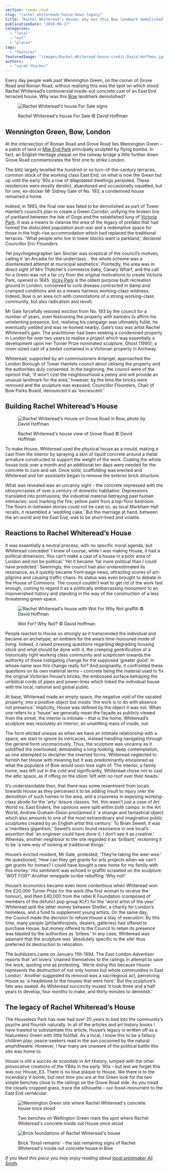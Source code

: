 ```yaml
---
section: roman-road
slug: "rachel-whitereads-house-bows-legacy"
title: "Rachel Whiteread's House: why was this Bow landmark demolished?"
publicationDate: "2018-09-27"
categories: 
  - "local"
  - "out"
  - "places"
tags: 
  - "features"
featuredImage: "/images/Rachel-Whiteread-house-credit-David-Hoffman.jpg"
authors: 
  - "sarah-thacker"
---
```


Every day people walk past Wennington Green, on the corner of Grove Road and Roman Road, without realising this was the spot on which stood Rachel Whiteread’s controversial inside-out concrete cast of an East End terraced house. Why was this [Bow](https://romanroadlondon.com/what-is-person-from-bow-called/) landmark demolished?

<figure>

![Rachel Whiteread's house For Sale signs](/images/Rachel-Whiteread-front-credit-David-Hoffman-1024x690.jpg)

<figcaption>

Rachel Whiteread's house For Sale © David Hoffman

</figcaption>

</figure>

## Wennington Green, Bow, London

At the intersection of Roman Road and Grove Road lies Wennington Green – a patch of land in [Mile End Park](https://romanroadlondon.com/mile-end-park-history/) principally sculpted by flying bombs. In fact, an English Heritage plaque on the railway bridge a little further down Grove Road commemorates the first one to strike London.

The blitz largely levelled the hundred or so turn-of-the-century terraces, common stock of the working class East End, on what is now the Green but up until the early ‘90s a row of dilapidated dwellings persisted. These residences were mostly derelict, abandoned and occasionally squatted, but for one, ex-docker Mr Sidney Gale of No. 193, a condemned house remained a home.

Indeed, in 1993, the final row was fated to be demolished as part of Tower Hamlet’s council’s plan to create a Green Corridor, unifying the broken line of parkland between the Isle of Dogs and the established lung of [Victoria Park](https://romanroadlondon.com/victoria-park-east-london-bow/). It was a means to cleanse the area of the legacy of prefabs that had homed the dislocated population post-war and a redemptive space for those in the high-rise accommodation which had replaced the traditional terraces. 'What people who live in tower blocks want is parkland,' declared Councillor Eric Flounders.

Yet psychogeographer Iain Sinclair was sceptical of the council’s motives, calling it ‘an Arcadia for the underclass… the whole scheme was a disinterested attempt at municipal aesthetics’. Pointedly, the area was in direct sight of Mrs Thatcher’s commerce baby, Canary Wharf, and the call for a Green was not a far cry from the original motivations to create Victoria Park, opened in 1845. [Vicky Park](https://romanroadlondon.com/victoria-park-or-vicky-park-east-london/) is the oldest purpose built recreation ground in London, conceived to curb disease contracted in damp and cramped conditions and as a means harness working-class wildness. Indeed, Bow is an area rich with connotations of a strong working-class community, but also radicalism and revolt.

Mr Gale forcefully resisted eviction from No. 193 by the council for a number of years, even festooning the property with banners to affirm his unrelenting presence, but, realising his campaign was ultimately futile, he eventually yielded and was re-homed nearby. Gale’s loss was artist Rachel Whiteread’s gain. The practitioner had been seeking a condemned property in London for over two years to realise a project which was essentially a development upon her Turner Prize nominated sculpture, Ghost (1990); a room-sized cast of a bedsit contained in a Victorian property in Archway.

Whiteread, supported by art commissioners Artangel, approached the London Borough of Tower Hamlets council about utilising the property and the authorities duly consented. In the beginning, the council were of the opinion that, 'It won’t cost the neighbourhood a penny and will provide an unusual landmark for the area,' however, by the time the bricks were removed and the sculpture was exposed, Councillor Flounders, Chair of Bow Parks Board, denounced it as 'excrescent.'

## Building Rachel Whiteread’s House

<figure>

![Rachel Whiteread's House on Grove Road in Bow, photo by David Hoffman](/images/Rachel-Whiteread-house-credit-David-Hoffman-1024x692.jpg)

<figcaption>

Rachel Whiteread's house view of Grove Road © David Hoffman

</figcaption>

</figure>

To make House, Whiteread used the physical house as a mould, making a cast from the interior by spraying a skin of liquid concrete around a metal armature constructed to support the weight of the work. Coating the whole house took over a month and an additional ten days were needed for the concrete to cure and set. Once solid, scaffolding was erected and Whiteread and her assistants began to remove the exterior brick structure.

What was revealed was an uncanny sight – the concrete impressed with the idiosyncrasies of over a century of domestic habitation. Depressions translated into protrusions; the industrial material betraying past human intimacies: soot marking the fire; yellow paint from a top-floor bedroom. The floors in-between stories could not be cast so, as local Markham Hall recalls, it resembled a 'wedding cake.' But the marriage at hand, between the art world and the East End, was to be short-lived and volatile.

## Reactions to Rachel Whiteread’s House

It was essentially a neutral process, with no specific moral agenda, but Whiteread conceded 'I knew of course, while I was making House, it had a political dimension. You can’t make a cast of a house in a poor area of London and not be political.' Yet it became 'far more political than I could have predicted.' Seemingly, the council had also underestimated its resonance, as it quickly became front-page news, attracting scores of art-pilgrims and causing traffic chaos. Its status was even brought to debate in the House of Commons. The council couldn’t wait to get rid of the work fast enough, coming to regard it as a politically embarrassing monument to an impoverished history and standing in the way of the construction of a less threatening green space.

<figure>

![Rachel Whiteread's house with Wot For Why Not graffiti © David Hoffman](/images/Rachel-Whiteread-house-graffiti-©David-Hoffman-1024x690.jpg)

<figcaption>

Wot For? Why Not? © David Hoffman

</figcaption>

</figure>

People reacted to House so strongly as it transcended the individual and became an archetype; an emblem for the area’s time-honoured mode of living. Indeed, it raised pressing questions regarding degrading housing stock and what should be done with it, the creeping gentrification of a historically tight working class community and scepticism towards the authority of those instigating change for the supposed ‘greater good’. In whose name was this change really for? And poignantly, it confronted these questions on its own material terms – concrete being the material used to fix the original Victorian House’s bricks; the embossed surface betraying the umbilical cords of pipes and power-lines which linked the individual house with the local, national and global public.

At base, Whiteread made an empty space, the negative void of the vacated property, into a positive object but insists 'the work is to do with absence not presence.' Implicitly, House was defined by the object it was not. When one refers to a ‘house’ we generally mean the façade as publicly viewed from the street, the interior is intimate – that is the home. Whiteread’s sculpture was resolutely an interior; an unsettling mass of inside, out.

The form elicited unease as when we have an intimate relationship with a space, we start to ignore its intricacies, instead handling navigating through the general form unconsciously. Thus, the sculpture was uncanny as it solidified the overlooked, demanding a long-looking, deep contemplation, as one attempted to decipher the inverted forms. Whiteread neglected to furnish her House with meaning but it was predominantly envisioned as what the populace of Bow would soon lose sight of. The interior, a family home, was left out in the cold and significantly, Whiteread chose not to cast the attic space, as if riffing on the idiom ‘left with no roof over their heads.’

It’s understandable then, that there was some resentment from locals towards House as they perceived it to be adding insult to injury over the demolition of such homes in the area, and a crassness in exposing working-class abode for the 'arty' leisure classes. Yet, this wasn’t just a case of Art World vs. East Enders, the opinions were split within both camps: in the Art World, Andrew Graham-Dixon proclaimed it 'a strange and fantastical object which also amounts to one of the most extraordinary and imaginative public sculptures created by an English artist this century.' To Brian Sewell, it was a 'meritless gigantism.' Sewell’s scorn found resonance in one local’s assertion that 'an engineer could have done it; I don’t see it as creative.' Whereas, another neighbour to the site regarded it as 'brilliant,' reckoning it to be 'a new way of looking at traditional things.'

House’s evicted resident, Mr Gale, protested, 'They’re taking the wee-wee.' He questioned, 'How can they get grants for arts projects when we can’t get grants for homes? I could have bought a new home for my family with this money.' His sentiment was echoed in graffiti scrawled on the sculpture: 'WOT FOR?' Another renegade scribe rebuffing 'Why not!'

House’s economics became even more contentious when Whiteread won the £20,000 Turner Prize for the work (the first woman to receive the honour), and then £40,000 from the rebel K Foundation (composed of members of the defunct pop group KLF) for the 'worst artist of the year.' Whiteread split the latter money between Shelter, a charity for London’s homeless, and a fund to supplement young artists. On the same day, the Council made the decision to refuse House a stay of execution. By this time, many people (philanthropists, dealers, galleries) had offered to purchase House, but money offered to the Council to retain its presence was blasted by the authorities as 'bribes.' In any case, Whiteread was adamant that the sculpture was 'absolutely specific to the site' thus preferred its destruction to relocation.

The bulldozers came on January 11th 1994. The _East London Advertiser_ reports that 'art lovers' chained themselves to the railings in attempt to save the work, quoting one as protesting, 'We’re doing this because House represents the destruction of not only homes but whole communities in East London.' Another suggested its removal was a sacrilegious act, perceiving House as 'a headstone to the houses that were here.' But the sculpture’s fate was sealed. As Whiteread succinctly mused 'it took three and a half years to develop, four months to make, and thirty minutes to demolish.'

## The legacy of Rachel Whiteread’s House

The Houseless Park has now had over 20 years to bed into the community’s psyche and flourish naturally. In all of the articles and art history books I have trawled to substantiate this article, House’s legacy is written off as a featureless Green with little footfall. As a local, I know this to be a fallacy: children play; peace-seekers read in the sun cocooned by the natural amphitheatre. However, I fear many are unaware of the political battle this site was home to.

House is still a _succès de scandale_ in Art History, lumped with the other provocative creations of the YBAs in the early ‘90s – but lest we forget this was our House, E3. There is no blue plaque to House, like there is to the incendiary V-bomb, but next time you are at the Green look for the two simple benches close to the railings on the Grove Road side. As you tread the closely cropped grass, trace the silhouette – our fossil-monument to the East End vernacular.

<figure>

![Wennington Green site where Rachel Whiteread's concrete house once stood](/images/Rachel-Whiteread-house-site-today.jpg)

<figcaption>

Two benches on Wellington Green mark the spot where Rachel Whiteread's concrete inside out House once stood

</figcaption>

</figure>

<figure>

![Brick foundations of Rachel Whiteread's house](/images/Rachel-Whiteread-house-bricks-foundations.jpg)

<figcaption>

Brick 'fossil remains' - the last remaining signs of Rachel Whiteread's inside out concrete house in Bow

</figcaption>

</figure>

_If you liked this piece you may enjoy reading about [local printmaker Ali Smith](https://romanroadlondon.com/ali-smith-artist-printmaker-bow-east-london/)._


